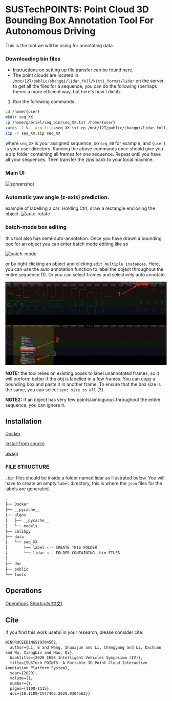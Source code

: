 # SUSTechPOINTS: Point Cloud 3D Bounding Box Annotation Tool For Autonomous Driving
This is the tool we will be using for annotating data. 

### Downloading bin files 
- Instructions on setting up file transfer can be found [here](https://docs.google.com/document/d/10QmpV0-8-sQTcIEvfgU8UzU3qZ8N_S5xbMDKM9frzfI/edit#). 
- The point clouds are located in `/mnt/12T/public/shangqi/lidar_full/kitti_format/lidar` on the server. to get all the files for a sequence, you can do the following (perhaps theres a more efficient way, but here's how I did it). 

1. Run the following commands

```bash
cd /home/{user} 
mkdir seq_XX
cp /home/gabriel/seq_bin/seq_XX.txt /home/{user}
xargs -I % --arg-file=seq_XX.txt cp /mnt/12T/public/shangqi/lidar_full/kitti_format/lidar/% /seq_XX/
zip -r seq_XX.zip seq_XX
```

where `seq_XX` is your assigned sequence, so `seq_00` for example, and `{user}` is your user directory. Running the above commands once should give you a zip folder containing all frames for one sequence. Repeat until you have all your sequences. Then transfer the zips back to your local machine.



### Main UI
![screenshot](./doc/main-ui.png)


### Automatic yaw angle (z-axis) prediction.
example of labelling a car: Holding Ctrl, draw a rectangle enclosing the object.
![auto-rotate](./doc/auto-rotate.gif)

### batch-mode box editing

this tool also has semi-auto-annotation. Once you have drawn a bounding box for an object you can enter batch mode editing like so

![batch-mode](./doc/auto-anno-car.gif)

or by right clicking an object and clicking `edit multiple instances`. Here, you can use the auto annotation function to label the object throughout the entire sequence (1). Or you can select frames and selectively auto annotate. 

![batch-mode](./doc/auto.png)

**NOTE:** the tool relies on existing boxes to label unannotated frames, so it will preform better if the obj is labelled in a few frames. You can copy a bounding box and paste it in another frame. To ensure that the box size is the same, you can select `sync size to all` (3). 

**NOTE2:** If an object has very few points/ambiguous throughout the entire sequence, you can ignore it. 

## Installation

[Docker](./doc/docker.md)

[Install from source](./doc/install_from_source.md)

[uwsgi](./doc/deploy_server.md)


### FILE STRUCTURE

`.bin` files should be inside a folder named lidar as illustrated below. You will have to create an empty `label` directory, this is where the `json` files for the labels are generated. 

```bash
.
├── Docker
├── __pycache__
├── algos
│   ├── __pycache__
│   └── models
├── calibpy
├── data
│   └── seq_XX
│       ├── label <-- CREATE THIS FOLDER 
│       └── lidar <-- FOLDER CONTAINING .bin FILES
│       
├── doc
├── public
└── tools
```


## Operations

[Operations](./doc/operations.md)
[Shortcuts(中文)](./doc/shortcuts_cn.md)




## Cite

If you find this work useful in your research, please consider cite:
```
@INPROCEEDINGS{9304562,
  author={Li, E and Wang, Shuaijun and Li, Chengyang and Li, Dachuan and Wu, Xiangbin and Hao, Qi},
  booktitle={2020 IEEE Intelligent Vehicles Symposium (IV)}, 
  title={SUSTech POINTS: A Portable 3D Point Cloud Interactive Annotation Platform System}, 
  year={2020},
  volume={},
  number={},
  pages={1108-1115},
  doi={10.1109/IV47402.2020.9304562}}
  
```

